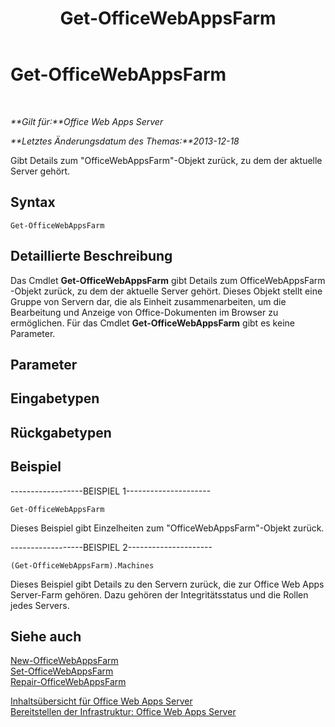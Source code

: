 ﻿---
title: Get-OfficeWebAppsFarm
TOCTitle: Get-OfficeWebAppsFarm
ms:assetid: 1f0704e1-a41d-40e6-a31b-08b1926ce811
ms:mtpsurl: https://technet.microsoft.com/de-de/library/JJ219434(v=office.15)
ms:contentKeyID: 49633152
ms.date: 12/18/2017
mtps_version: v=office.15
ms.translationtype: HT
---

# Get-OfficeWebAppsFarm

 

_**Gilt für:**Office Web Apps Server_

_**Letztes Änderungsdatum des Themas:**2013-12-18_

Gibt Details zum "OfficeWebAppsFarm"-Objekt zurück, zu dem der aktuelle Server gehört.

## Syntax

    Get-OfficeWebAppsFarm

## Detaillierte Beschreibung

Das Cmdlet **Get-OfficeWebAppsFarm** gibt Details zum OfficeWebAppsFarm -Objekt zurück, zu dem der aktuelle Server gehört. Dieses Objekt stellt eine Gruppe von Servern dar, die als Einheit zusammenarbeiten, um die Bearbeitung und Anzeige von Office-Dokumenten im Browser zu ermöglichen. Für das Cmdlet **Get-OfficeWebAppsFarm** gibt es keine Parameter.

## Parameter

## Eingabetypen

## Rückgabetypen

## Beispiel

\------------------BEISPIEL 1---------------------

    Get-OfficeWebAppsFarm

Dieses Beispiel gibt Einzelheiten zum "OfficeWebAppsFarm"-Objekt zurück.

\------------------BEISPIEL 2---------------------

    (Get-OfficeWebAppsFarm).Machines

Dieses Beispiel gibt Details zu den Servern zurück, die zur Office Web Apps Server-Farm gehören. Dazu gehören der Integritätsstatus und die Rollen jedes Servers.

## Siehe auch


[New-OfficeWebAppsFarm](new-officewebappsfarm.md)  
[Set-OfficeWebAppsFarm](set-officewebappsfarm.md)  
[Repair-OfficeWebAppsFarm](repair-officewebappsfarm.md)  


[Inhaltsübersicht für Office Web Apps Server](content-roadmap-for-office-web-apps-server.md)  
[Bereitstellen der Infrastruktur: Office Web Apps Server](deploy-the-infrastructure-office-web-apps-server.md)  
  

[](deploy-the-infrastructure-office-web-apps-server.md)

